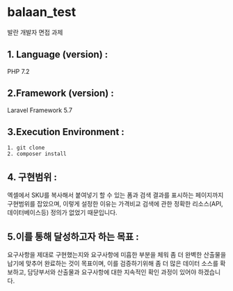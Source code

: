 # balaan_test
발란 개발자 면접 과제

## 1. Language (version) :
PHP 7.2

## 2.Framework (version) :
Laravel Framework 5.7

## 3.Execution Environment :
```
1. git clone
2. composer install
```

## 4. 구현범위 :
엑셀에서 SKU를 복사해서 붙여넣기 할 수 있는 폼과 검색 결과를 표시하는 페이지까지 구현범위를 잡았으며,
이렇게 설정한 이유는 가격비교 검색에 관한 정확한 리소스(API, 데이터베이스등) 정의가 없었기 때문입니다.

## 5.이를 통해 달성하고자 하는 목표 :
요구사항을 제대로 구현했는지와 요구사항에 미흡한 부분을 체워 좀 더 완벽한 산출물을 납기에 맞추어
완료하는 것이 목표이며, 이를 검증하기위해 좀 더 많은 데이터 소스를 확보하고, 담당부서와 산출물과
요구사항에 대한 지속적인 확인 과정이 있어야 하겠습니다.
